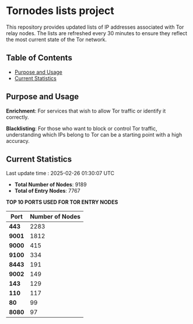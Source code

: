 # Tornodes lists project

This repository provides updated lists of IP addresses associated with Tor relay nodes. The lists are refreshed every 30 minutes to ensure they reflect the most current state of the Tor network.

## Table of Contents

- [Purpose and Usage](#purpose-and-usage)
- [Current Statistics](#current-statistics)


## Purpose and Usage

**Enrichment**: For services that wish to allow Tor traffic or identify it correctly.

**Blacklisting**: For those who want to block or control Tor traffic, understanding which IPs belong to Tor can be a starting point with a high accuracy.

## Current Statistics

Last update time : 2025-02-26 01:30:07 UTC

- **Total Number of Nodes**: 9189
- **Total of Entry Nodes**: 7767

**TOP 10 PORTS USED FOR TOR ENTRY NODES**

| **Port** | **Number of Nodes** |
|------|-----------------|
| **443**   | 2283  |
| **9001**   | 1812  |
| **9000**   | 415  |
| **9100**   | 334  |
| **8443**   | 191  |
| **9002**   | 149  |
| **143**   | 129  |
| **110**   | 117  |
| **80**   | 99  |
| **8080**   | 97  |

